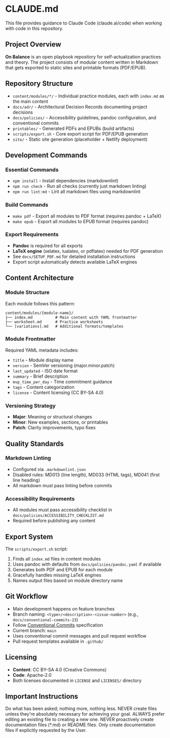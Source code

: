 # CLAUDE.md

This file provides guidance to Claude Code (claude.ai/code) when working with code in this repository.

## Project Overview

**On Balance** is an open playbook repository for self-actualization practices and theory. The project consists of modular content written in Markdown that gets exported to static sites and printable formats (PDF/EPUB).

## Repository Structure

- `content/modules/*/` - Individual practice modules, each with `index.md` as the main content
- `docs/adr/` - Architectural Decision Records documenting project decisions
- `docs/policies/` - Accessibility guidelines, pandoc configuration, and conventional commits
- `printables/` - Generated PDFs and EPUBs (build artifacts)
- `scripts/export.sh` - Core export script for PDF/EPUB generation
- `site/` - Static site generation (placeholder + Netlify deployment)

## Development Commands

### Essential Commands
- `npm install` - Install dependencies (markdownlint)
- `npm run check` - Run all checks (currently just markdown linting)
- `npm run lint:md` - Lint all markdown files using markdownlint

### Build Commands
- `make pdf` - Export all modules to PDF format (requires pandoc + LaTeX)
- `make epub` - Export all modules to EPUB format (requires pandoc)

### Export Requirements
- **Pandoc** is required for all exports
- **LaTeX engine** (xelatex, lualatex, or pdflatex) needed for PDF generation
- See `docs/SETUP_PDF.md` for detailed installation instructions
- Export script automatically detects available LaTeX engines

## Content Architecture

### Module Structure
Each module follows this pattern:
```
content/modules/{module-name}/
├── index.md          # Main content with YAML frontmatter
├── worksheet.md      # Practice worksheets
└── [variations].md   # Additional formats/templates
```

### Module Frontmatter
Required YAML metadata includes:
- `title` - Module display name
- `version` - SemVer versioning (major.minor.patch)
- `last_updated` - ISO date format
- `summary` - Brief description
- `mvp_time_per_day` - Time commitment guidance
- `tags` - Content categorization
- `license` - Content licensing (CC BY-SA 4.0)

### Versioning Strategy
- **Major**: Meaning or structural changes
- **Minor**: New examples, sections, or printables
- **Patch**: Clarity improvements, typo fixes

## Quality Standards

### Markdown Linting
- Configured via `.markdownlint.json`
- Disabled rules: MD013 (line length), MD033 (HTML tags), MD041 (first line heading)
- All markdown must pass linting before commits

### Accessibility Requirements
- All modules must pass accessibility checklist in `docs/policies/ACCESSIBILITY_CHECKLIST.md`
- Required before publishing any content

## Export System

The `scripts/export.sh` script:
1. Finds all `index.md` files in content modules
2. Uses pandoc with defaults from `docs/policies/pandoc.yaml` if available
3. Generates both PDF and EPUB for each module
4. Gracefully handles missing LaTeX engines
5. Names output files based on module directory name

## Git Workflow

- Main development happens on feature branches
- Branch naming: `<type>/<description>-<issue-number>` (e.g., `docs/conventional-commits-23`)
- Follow [Conventional Commits](docs/policies/CONVENTIONAL_COMMITS.md) specification
- Current branch: `main`
- Uses conventional commit messages and pull request workflow
- Pull request templates available in `.github/`

## Licensing

- **Content**: CC BY-SA 4.0 (Creative Commons)
- **Code**: Apache-2.0
- Both licenses documented in `LICENSE` and `LICENSES/` directory

## Important Instructions

Do what has been asked; nothing more, nothing less.
NEVER create files unless they're absolutely necessary for achieving your goal.
ALWAYS prefer editing an existing file to creating a new one.
NEVER proactively create documentation files (*.md) or README files. Only create documentation files if explicitly requested by the User.